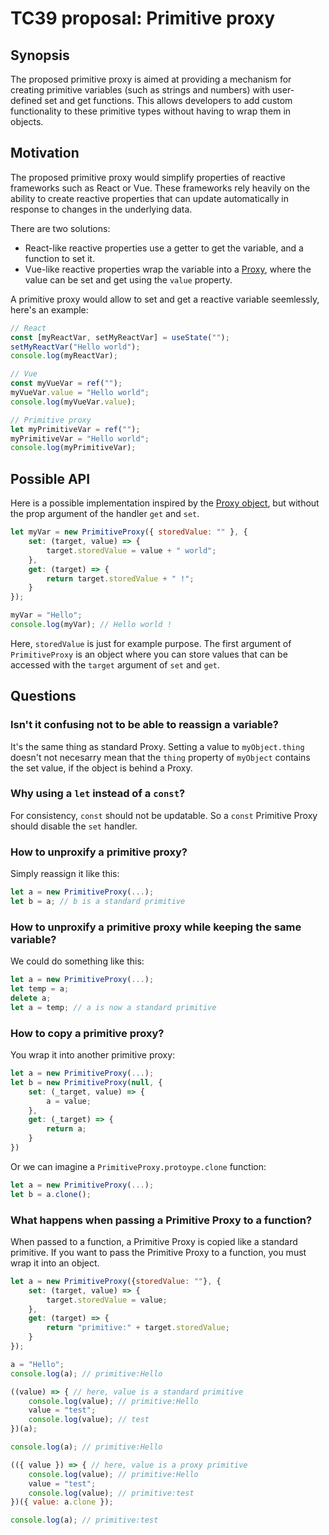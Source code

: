 # TC39 proposal: Primitive proxy

## Synopsis

The proposed primitive proxy is aimed at providing a mechanism for creating primitive variables (such as strings and numbers) with user-defined set and get functions. This allows developers to add custom functionality to these primitive types without having to wrap them in objects.

## Motivation

The proposed primitive proxy would simplify properties of reactive frameworks such as React or Vue. These frameworks rely heavily on the ability to create reactive properties that can update automatically in response to changes in the underlying data.

There are two solutions:
- React-like reactive properties use a getter to get the variable, and a function to set it.
- Vue-like reactive properties wrap the variable into a [Proxy](https://developer.mozilla.org/en-US/docs/Web/JavaScript/Reference/Global_Objects/Proxy), where the value can be set and get using the `value` property.

A primitive proxy would allow to set and get a reactive variable seemlessly, here's an example:

```js
// React
const [myReactVar, setMyReactVar] = useState("");
setMyReactVar("Hello world");
console.log(myReactVar);

// Vue
const myVueVar = ref("");
myVueVar.value = "Hello world";
console.log(myVueVar.value);

// Primitive proxy
let myPrimitiveVar = ref("");
myPrimitiveVar = "Hello world";
console.log(myPrimitiveVar);
```

## Possible API

Here is a possible implementation inspired by the [Proxy object](https://developer.mozilla.org/en-US/docs/Web/JavaScript/Reference/Global_Objects/Proxy), but without the prop argument of the handler `get` and `set`.

```js
let myVar = new PrimitiveProxy({ storedValue: "" }, {
    set: (target, value) => {
        target.storedValue = value + " world";
    },
    get: (target) => {
        return target.storedValue + " !";
    }
});

myVar = "Hello";
console.log(myVar); // Hello world !
```

Here, `storedValue` is just for example purpose. The first argument of `PrimitiveProxy` is an object where you can store values that can be accessed with the `target` argument of `set` and `get`.

## Questions

### Isn't it confusing not to be able to reassign a variable?

It's the same thing as standard Proxy. Setting a value to `myObject.thing` doesn't not necesarry mean that the `thing` property of `myObject` contains the set value, if the object is behind a Proxy.

### Why using a `let` instead of a `const`?

For consistency, `const` should not be updatable. So a `const` Primitive Proxy should disable the `set` handler.

### How to unproxify a primitive proxy?

Simply reassign it like this:
```js
let a = new PrimitiveProxy(...);
let b = a; // b is a standard primitive
```

### How to unproxify a primitive proxy while keeping the same variable?

We could do something like this:
```js
let a = new PrimitiveProxy(...);
let temp = a;
delete a;
let a = temp; // a is now a standard primitive
```

### How to copy a primitive proxy?

You wrap it into another primitive proxy:
```js
let a = new PrimitiveProxy(...);
let b = new PrimitiveProxy(null, {
    set: (_target, value) => {
        a = value;
    },
    get: (_target) => {
        return a;
    }
})
```

Or we can imagine a `PrimitiveProxy.protoype.clone` function:
```js
let a = new PrimitiveProxy(...);
let b = a.clone();
```

### What happens when passing a Primitive Proxy to a function?

When passed to a function, a Primitive Proxy is copied like a standard primitive. If you want to pass the Primitive Proxy to a function, you must wrap it into an object.

```js
let a = new PrimitiveProxy({storedValue: ""}, {
    set: (target, value) => {
        target.storedValue = value;
    },
    get: (target) => {
        return "primitive:" + target.storedValue;
    }
});

a = "Hello";
console.log(a); // primitive:Hello

((value) => { // here, value is a standard primitive
    console.log(value); // primitive:Hello
    value = "test";
    console.log(value); // test
})(a);

console.log(a); // primitive:Hello

(({ value }) => { // here, value is a proxy primitive
    console.log(value); // primitive:Hello
    value = "test";
    console.log(value); // primitive:test
})({ value: a.clone });

console.log(a); // primitive:test
```

